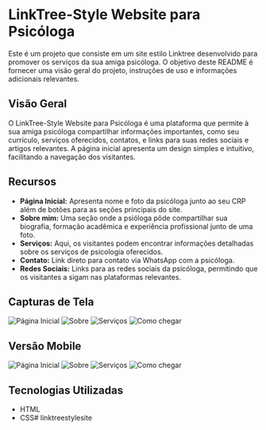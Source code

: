 # LinkTree-Style Website para Psicóloga

Este é um projeto que consiste em um site estilo Linktree desenvolvido para promover os serviços da sua amiga psicóloga. O objetivo deste README é fornecer uma visão geral do projeto, instruções de uso e informações adicionais relevantes.

## Visão Geral

O LinkTree-Style Website para Psicóloga é uma plataforma que permite à sua amiga psicóloga compartilhar informações importantes, como seu currículo, serviços oferecidos, contatos, e links para suas redes sociais e artigos relevantes. A página inicial apresenta um design simples e intuitivo, facilitando a navegação dos visitantes.

## Recursos

- **Página Inicial:** Apresenta nome e foto da psicóloga junto ao seu CRP além de botões para as seções principais do site.
- **Sobre mim:** Uma seção onde a psióloga pôde compartilhar sua biografia, formação acadêmica e experiência profissional junto de uma foto.
- **Serviços:** Aqui, os visitantes podem encontrar informações detalhadas sobre os serviços de psicologia oferecidos.
- **Contato:** Link direto para contato via WhatsApp com a psicóloga.
- **Redes Sociais:** Links para as redes sociais da psicóloga, permitindo que os visitantes a sigam nas plataformas relevantes.

## Capturas de Tela

![Página Inicial](screenshots/home-desktop.png)
![Sobre](screenshots/about-desktop.png)
![Serviços](screenshots/services-desktop.png)
![Como chegar](screenshots/maps-desktop.png)

## Versão Mobile

![Página Inicial](screenshots/home-mobile.png)
![Sobre](screenshots/about-mobile.png)
![Serviços](screenshots/services-mobile.png)
![Como chegar](screenshots/maps-mobile.png)

## Tecnologias Utilizadas

- HTML
- CSS# linktreestylesite
